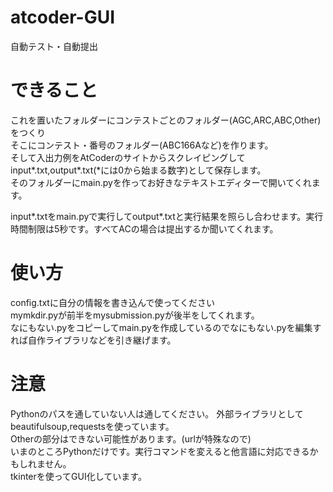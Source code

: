 # atcoder-GUI
自動テスト・自動提出
# できること
これを置いたフォルダーにコンテストごとのフォルダー(AGC,ARC,ABC,Other)をつくり  
そこにコンテスト・番号のフォルダー(ABC166Aなど)を作ります。  
そして入出力例をAtCoderのサイトからスクレイピングしてinput*.txt,output*.txt(*には0から始まる数字)として保存します。  
そのフォルダーにmain.pyを作ってお好きなテキストエディターで開いてくれます。  

input*.txtをmain.pyで実行してoutput*.txtと実行結果を照らし合わせます。実行時間制限は5秒です。すべてACの場合は提出するか聞いてくれます。  
# 使い方
config.txtに自分の情報を書き込んで使ってください  
mymkdir.pyが前半をmysubmission.pyが後半をしてくれます。  
なにもない.pyをコピーしてmain.pyを作成しているのでなにもない.pyを編集すれば自作ライブラリなどを引き継げます。  
# 注意
Pythonのパスを通していない人は通してください。
外部ライブラリとしてbeautifulsoup,requestsを使っています。  
Otherの部分はできない可能性があります。(urlが特殊なので)  
いまのところPythonだけです。実行コマンドを変えると他言語に対応できるかもしれません。  
tkinterを使ってGUI化しています。

